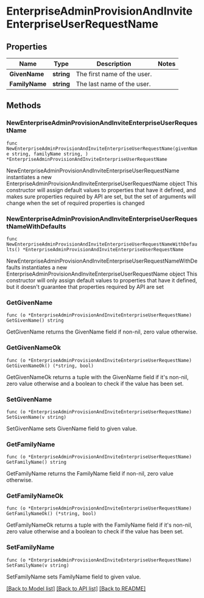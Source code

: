 # EnterpriseAdminProvisionAndInviteEnterpriseUserRequestName

## Properties

Name | Type | Description | Notes
------------ | ------------- | ------------- | -------------
**GivenName** | **string** | The first name of the user. | 
**FamilyName** | **string** | The last name of the user. | 

## Methods

### NewEnterpriseAdminProvisionAndInviteEnterpriseUserRequestName

`func NewEnterpriseAdminProvisionAndInviteEnterpriseUserRequestName(givenName string, familyName string, ) *EnterpriseAdminProvisionAndInviteEnterpriseUserRequestName`

NewEnterpriseAdminProvisionAndInviteEnterpriseUserRequestName instantiates a new EnterpriseAdminProvisionAndInviteEnterpriseUserRequestName object
This constructor will assign default values to properties that have it defined,
and makes sure properties required by API are set, but the set of arguments
will change when the set of required properties is changed

### NewEnterpriseAdminProvisionAndInviteEnterpriseUserRequestNameWithDefaults

`func NewEnterpriseAdminProvisionAndInviteEnterpriseUserRequestNameWithDefaults() *EnterpriseAdminProvisionAndInviteEnterpriseUserRequestName`

NewEnterpriseAdminProvisionAndInviteEnterpriseUserRequestNameWithDefaults instantiates a new EnterpriseAdminProvisionAndInviteEnterpriseUserRequestName object
This constructor will only assign default values to properties that have it defined,
but it doesn't guarantee that properties required by API are set

### GetGivenName

`func (o *EnterpriseAdminProvisionAndInviteEnterpriseUserRequestName) GetGivenName() string`

GetGivenName returns the GivenName field if non-nil, zero value otherwise.

### GetGivenNameOk

`func (o *EnterpriseAdminProvisionAndInviteEnterpriseUserRequestName) GetGivenNameOk() (*string, bool)`

GetGivenNameOk returns a tuple with the GivenName field if it's non-nil, zero value otherwise
and a boolean to check if the value has been set.

### SetGivenName

`func (o *EnterpriseAdminProvisionAndInviteEnterpriseUserRequestName) SetGivenName(v string)`

SetGivenName sets GivenName field to given value.


### GetFamilyName

`func (o *EnterpriseAdminProvisionAndInviteEnterpriseUserRequestName) GetFamilyName() string`

GetFamilyName returns the FamilyName field if non-nil, zero value otherwise.

### GetFamilyNameOk

`func (o *EnterpriseAdminProvisionAndInviteEnterpriseUserRequestName) GetFamilyNameOk() (*string, bool)`

GetFamilyNameOk returns a tuple with the FamilyName field if it's non-nil, zero value otherwise
and a boolean to check if the value has been set.

### SetFamilyName

`func (o *EnterpriseAdminProvisionAndInviteEnterpriseUserRequestName) SetFamilyName(v string)`

SetFamilyName sets FamilyName field to given value.



[[Back to Model list]](../README.md#documentation-for-models) [[Back to API list]](../README.md#documentation-for-api-endpoints) [[Back to README]](../README.md)


